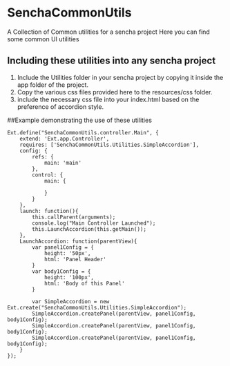 # SenchaCommonUtils
A Collection of Common utilities for a sencha project
Here you can find some common UI utilities

## Including these utilities into any sencha project
1. Include the Utilities folder in your sencha project by copying it inside the app folder of the project.
2. Copy the various css files provided here to the resources/css folder.
3. include the necessary css file into your index.html based on the preference of accordion style.

##Example demonstrating the use of these utilities

    Ext.define("SenchaCommonUtils.controller.Main", {
        extend: 'Ext.app.Controller',
        requires: ['SenchaCommonUtils.Utilities.SimpleAccordion'],
        config: {
            refs: {
                main: 'main'
            },
            control: {
                main: {

                }
            }
        },
        launch: function(){
            this.callParent(arguments);
            console.log("Main Controller Launched");
            this.LaunchAccordion(this.getMain());
        },
        LaunchAccordion: function(parentView){
            var panel1Config = {
                height: '50px',
                html: 'Panel Header'
            }
            var body1Config = {
                height: '100px',
                html: 'Body of this Panel'
            }

            var SimpleAccordion = new Ext.create("SenchaCommonUtils.Utilities.SimpleAccordion");
            SimpleAccordion.createPanel(parentView, panel1Config, body1Config);
            SimpleAccordion.createPanel(parentView, panel1Config, body1Config);
            SimpleAccordion.createPanel(parentView, panel1Config, body1Config);
        }
    });